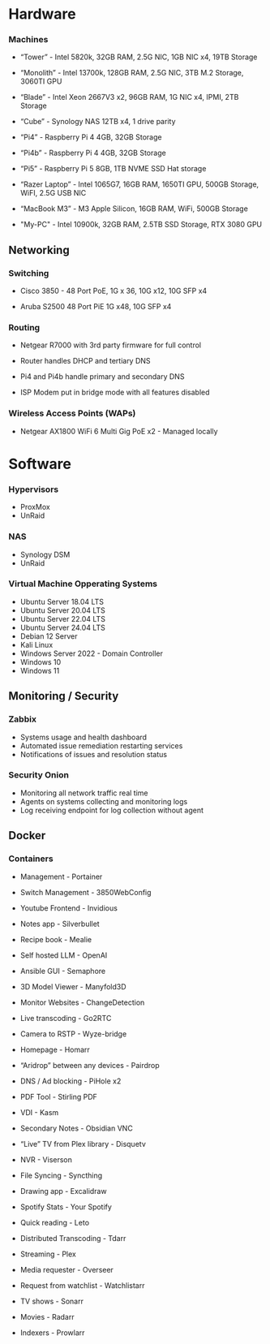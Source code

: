 # Hardware

### Machines

- “Tower” -  Intel 5820k, 32GB RAM, 2.5G NIC, 1GB NIC x4, 19TB Storage

- “Monolith” - Intel 13700k, 128GB RAM, 2.5G NIC, 3TB M.2 Storage, 3060TI GPU

- “Blade” - Intel Xeon 2667V3 x2, 96GB RAM, 1G NIC x4, IPMI, 2TB Storage

- “Cube” - Synology NAS 12TB x4, 1 drive parity

- “Pi4” - Raspberry Pi 4 4GB, 32GB Storage

- “Pi4b” - Raspberry Pi 4 4GB, 32GB Storage

- “Pi5” - Raspberry Pi 5 8GB, 1TB NVME SSD Hat storage

- “Razer Laptop” - Intel 1065G7, 16GB RAM, 1650TI GPU, 500GB Storage, WiFI, 2.5G USB NIC

- “MacBook M3” - M3 Apple Silicon, 16GB RAM, WiFi, 500GB Storage

- "My-PC" - Intel 10900k, 32GB RAM, 2.5TB SSD Storage, RTX 3080 GPU

## Networking

### Switching

- Cisco 3850 - 48 Port PoE, 1G x 36, 10G x12, 10G SFP x4 

- Aruba S2500 48 Port PiE 1G x48, 10G SFP x4

### Routing

- Netgear R7000 with 3rd party firmware for full control

- Router handles DHCP and tertiary DNS

- Pi4 and Pi4b handle primary and secondary DNS

- ISP Modem put in bridge mode with all features disabled

### Wireless Access Points (WAPs)

- Netgear AX1800 WiFi 6 Multi Gig PoE x2 - Managed locally

# Software

### Hypervisors

- ProxMox
- UnRaid

### NAS

- Synology DSM
- UnRaid

### Virtual Machine Opperating Systems

- Ubuntu Server 18.04 LTS
- Ubuntu Server 20.04 LTS
- Ubuntu Server 22.04 LTS
- Ubuntu Server 24.04 LTS
- Debian 12 Server
- Kali Linux
- Windows Server 2022 - Domain Controller
- Windows 10
- Windows 11

## Monitoring / Security

### Zabbix

- Systems usage and health dashboard
- Automated issue remediation restarting services
- Notifications of issues and resolution status
    
### Security Onion

- Monitoring all network traffic real time
- Agents on systems collecting and monitoring logs
- Log receiving endpoint for log collection without agent

## Docker

### Containers

- Management - Portainer

- Switch Management - 3850WebConfig
  
- Youtube Frontend - Invidious

- Notes app - Silverbullet

- Recipe book - Mealie

- Self hosted LLM - OpenAI

- Ansible GUI - Semaphore

- 3D Model Viewer - Manyfold3D

- Monitor Websites - ChangeDetection

- Live transcoding - Go2RTC

- Camera to RSTP - Wyze-bridge

- Homepage - Homarr

- “Aridrop” between any devices - Pairdrop

- DNS / Ad blocking - PiHole x2 

- PDF Tool - Stirling PDF

- VDI - Kasm

- Secondary Notes - Obsidian VNC

- “Live” TV from Plex library - Disquetv

- NVR - Viserson

- File Syncing - Syncthing

- Drawing app - Excalidraw

- Spotify Stats - Your Spotify 

- Quick reading - Leto

- Distributed Transcoding - Tdarr

- Streaming - Plex

- Media requester - Overseer

- Request from watchlist - Watchlistarr

- TV shows - Sonarr

- Movies - Radarr

- Indexers - Prowlarr
